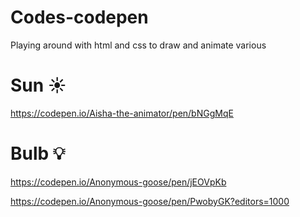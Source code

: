 # Codes-codepen
Playing around with html and css to draw and animate various 

# Sun ☀️
https://codepen.io/Aisha-the-animator/pen/bNGgMqE

# Bulb 💡
https://codepen.io/Anonymous-goose/pen/jEOVpKb



https://codepen.io/Anonymous-goose/pen/PwobyGK?editors=1000





